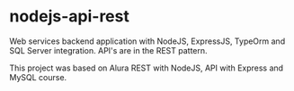 # nodejs-api-rest
Web services backend application with NodeJS, ExpressJS, TypeOrm and SQL Server integration. API's are in the REST pattern.

This project was based on Alura REST with NodeJS, API with Express and MySQL course.

